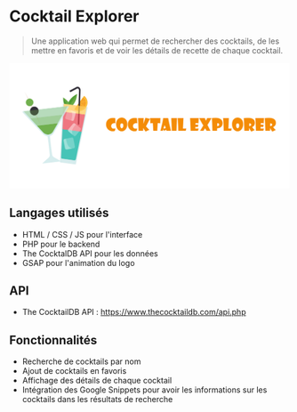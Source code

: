 # Cocktail Explorer

> Une application web qui permet de rechercher des cocktails, de les mettre en favoris et de voir les détails de recette de chaque cocktail.

![Thumbnail](https://github.com/NathanJourdain/cocktail-explorer/blob/main/assets/thumbnail.png?raw=true)

## Langages utilisés
- HTML / CSS / JS pour l'interface
- PHP pour le backend
- The CocktalDB API pour les données
- GSAP pour l'animation du logo

## API
- The CocktailDB API : https://www.thecocktaildb.com/api.php

## Fonctionnalités
- Recherche de cocktails par nom
- Ajout de cocktails en favoris
- Affichage des détails de chaque cocktail
- Intégration des Google Snippets pour avoir les informations sur les cocktails dans les résultats de recherche
